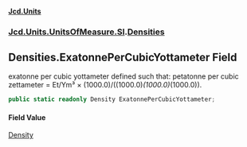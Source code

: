 #### [Jcd.Units](index 'index')
### [Jcd.Units.UnitsOfMeasure.SI](Jcd.Units.UnitsOfMeasure.SI 'Jcd.Units.UnitsOfMeasure.SI').[Densities](Densities 'Jcd.Units.UnitsOfMeasure.SI.Densities')

## Densities.ExatonnePerCubicYottameter Field

exatonne per cubic yottameter defined such that: petatonne per cubic zettameter = Et/Ym³ ×
(1000.0)/((1000.0)*(1000.0)*(1000.0)).

```csharp
public static readonly Density ExatonnePerCubicYottameter;
```

#### Field Value
[Density](Density 'Jcd.Units.UnitTypes.Density')